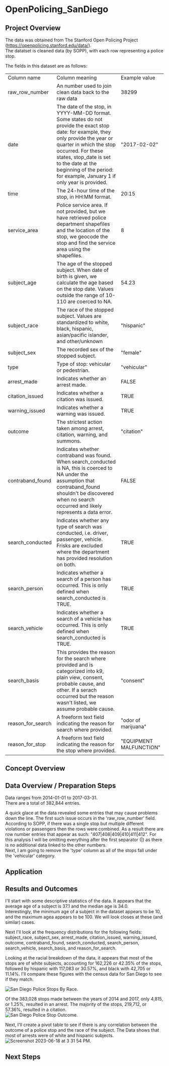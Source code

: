 # OpenPolicing_SanDiego

## Project Overview
The data was obtained from The Stanford Open Policing Project (https://openpolicing.stanford.edu/data/).  
The datatset is cleaned data (by SOPP), with each row representing a police stop.   

The fields in this dataset are as follows:  
<table>
  <tr>
    <td>Column name</td>
    <td>Column meaning</td>
    <td>Example value</td>
  </tr>
  <tr>
    <td>raw_row_number</td>
    <td>An number used to join clean data back to the raw data</td>
    <td>38299</td>
  </tr>
  <tr>
    <td>date</td>
    <td>The date of the stop, in YYYY-MM-DD format. Some states do not provide
    the exact stop date: for example, they only provide the year or quarter in
    which the stop occurred. For these states, stop_date is set to the date at
    the beginning of the period: for example, January 1 if only year is
    provided.</td>
    <td>"2017-02-02"</td>
  </tr>
  <tr>
    <td>time</td>
    <td>The 24-hour time of the stop, in HH:MM format.</td>
    <td>20:15</td>
  </tr>
  <tr>
    <td>service_area</td>
    <td>Police service area. If not provided, but we have retrieved police
    department shapefiles and the location of the stop, we geocode the stop and
    find the service area using the shapefiles.</td>
    <td>8</td>
  </tr>
  <tr>
    <td>subject_age</td>
    <td>The age of the stopped subject. When date of birth is given, we
    calculate the age based on the stop date. Values outside the range of
    10-110 are coerced to NA.</td>
    <td>54.23</td>
  </tr>
  <tr>
    <td>subject_race</td>
    <td>The race of the stopped subject. Values are standardized to white,
    black, hispanic, asian/pacific islander, and other/unknown</td>
    <td>"hispanic"</td>
  </tr>
  <tr>
    <td>subject_sex</td>
    <td>The recorded sex of the stopped subject.</td>
    <td>"female"</td>
  </tr>
  <tr>
    <td>type</td>
    <td>Type of stop: vehicular or pedestrian.</td>
    <td>"vehicular"</td>
  </tr>
  <tr>
    <td>arrest_made</td>
    <td>Indicates whether an arrest made.</td>
    <td>FALSE</td>
  </tr>
  <tr>
    <td>citation_issued</td>
    <td>Indicates whether a citation was issued.</td>
    <td>TRUE</td>
  </tr>
  <tr>
    <td>warning_issued</td>
    <td>Indicates whether a warning was issued.</td>
    <td>TRUE</td>
  </tr>
  <tr>
    <td>outcome</td>
    <td>The strictest action taken among arrest, citation, warning, and
    summons.</td>
    <td>"citation"</td>
  </tr>
  <tr>
    <td>contraband_found</td>
    <td>Indicates whether contraband was found. When search_conducted is NA,
    this is coerced to NA under the assumption that contraband_found shouldn't
    be discovered when no search occurred and likely represents a data
    error.</td>
    <td>FALSE</td>
  </tr>
  <tr>
    <td>search_conducted</td>
    <td>Indicates whether any type of search was conducted, i.e. driver,
    passenger, vehicle. Frisks are excluded where the department has provided
    resolution on both.</td>
    <td>TRUE</td>
  </tr>
  <tr>
    <td>search_person</td>
    <td>Indicates whether a search of a person has occurred. This is only
    defined when search_conducted is TRUE.</td>
    <td>TRUE</td>
  </tr>
  <tr>
    <td>search_vehicle</td>
    <td>Indicates whether a search of a vehicle has occurred. This is only
    defined when search_conducted is TRUE.</td>
    <td>TRUE</td>
  </tr>
  <tr>
    <td>search_basis</td>
    <td>This provides the reason for the search where provided and is
    categorized into k9, plain view, consent, probable cause, and other. If a
    serach occurred but the reason wasn't listed, we assume probable cause.
    </td>
    <td>"consent"</td>
  </tr>
  <tr>
    <td>reason_for_search</td>
    <td>A freeform text field indicating the reason for search where
    provided.</td>
    <td>"odor of marijuana"</td>
  </tr>
  <tr>
    <td>reason_for_stop</td>
    <td>A freeform text field indicating the reason for the stop where
    provided.</td>
    <td>"EQUIPMENT MALFUNCTION"</td>
  </tr>
</table>

## Concept Overview


## Data Overview / Preparation Steps
Data ranges from 2014-01-01 to 2017-03-31.   
There are a total of 382,844 entries.  

A quick glace at the data revealed some entries that may cause problems down the line. The first such issue occurs in the 'raw_row_number' field. According to SOPP, if there was a single stop but multiple different violations or passengers then the rows were combined. As a result there are row number entries that appear as such: "407|408|409|410|411|412". For this analysis I will be omitting everything after the first separator (|) as there is no additional data linked to the other numbers.  
Next, I am going to remove the 'type' column as all of the stops fall under the 'vehicular' category.
## Application

## Results and Outcomes
I'll start with some descriptive statistics of the data. It appears that the average age of a subject is 37.1 and the median age is 34.0.  
Interestingly, the minimum age of a subject in the dataset appears to be 10, and the maximum agea appears to be 100. We will look closes at these (and similar) cases.

Next I'll look at the frequency distributions for the following fields: subject_race,	subject_sex,	arrest_made,	citation_issued,	warning_issued,	outcome,	contraband_found,	search_conducted,	search_person,	search_vehicle,	search_basis,	and reason_for_search.  

Looking at the racial breakdown of the data, it appears that most of the stops are of white subjects, accounting for 162,226 or 42.35% of the stops, followed by hispanic with 117,083 or 30.57%, and black with 42,705 or 11.14%.  I'll compare these figures with the census data for San Diego to see if they match.

![San Diego Police Stops By Race](https://github.com/alekseymor/OpenPolicing_SanDiego/assets/10982274/5158af80-85c2-4953-8cb2-6fe0c326681d). 

Of the 383,028 stops made between the years of 2014 and 2017, only 4,815, or 1.25%, resulted in an arrest. The majority of the stops, 219,712, or 57.36%, resulted in a citation.  
![San Diego Police Stop Outcome](https://github.com/alekseymor/OpenPolicing_SanDiego/assets/10982274/a76d833a-ca64-4d39-9fb9-222188ebe4e8). 

Next, I'll create a pivot table to see if there is any correlation between the outcome of a police stop and the race of the subject. The Data shows that most of arrests were of white and hispanic subjects. 
![Screenshot 2023-06-18 at 3 31 54 PM](https://github.com/alekseymor/OpenPolicing_SanDiego/assets/10982274/2d2016c2-c09a-449c-a57f-9d99cb21fb08). 



## Next Steps
